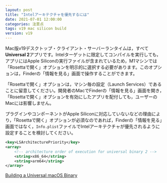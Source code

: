 ```yaml
---
layout: post
title: "Intelアーキテクチャを優先するには"
date: 2021-07-01 12:00:00
categories: 注意点
tags: v19 mac silicon build
version: v19
---
```


Mac版v19デスクトップ・クライアント・サーバーランタイムは，すべて**Universal 2**アプリです。Intelターゲットに限定してコンパイルを実行しても，アプリにはApple Siliconの実行ファイルが含まれているため，M1マシンでは「Rosettaで開く」オプションを明示的に選択する必要があります。このオプションは，Finderの「情報を見る」画面で操作することができます。

「Rosettaで開く」オプションは，マシン毎の設定（Launch Services）であることに留意してください。開発者のMacでFinderの「情報を見る」画面を開き，「Rosettaで開く」オプションを有効にしたアプリを配付しても，ユーザーのMacには影響しません。

プラグインやコンポーネントがApple Siliconに対応していないなどの理由により，「Rosettaで開く」オプションが必須なのであれば，Finderの「情報を見る」画面ではなく，`Info.plist`ファイルでIntelアーキテクチャが優先されるように設定することを検討してください。

```xml
<key>LSArchitecturePriority</key>
<array>
    <!-- architecture order of execution for universal binary 2 -->
    <string>x86_64</string>
    <string>arm64</string>
</array>
```

<i class="fa fa-external-link" aria-hidden="true"></i> [Building a Universal macOS Binary](https://developer.apple.com/documentation/apple-silicon/building-a-universal-macos-binary#overview)
